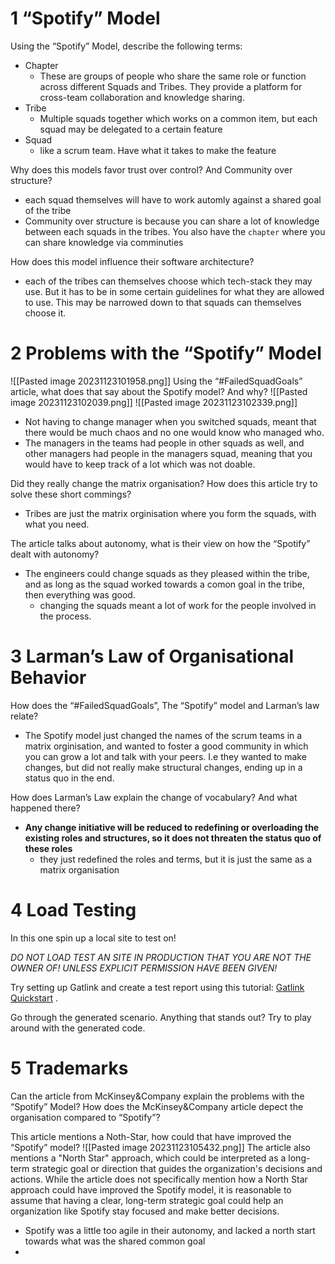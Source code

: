 # 1 “Spotify” Model
Using the “Spotify” Model, describe the following terms:
- Chapter
	- These are groups of people who share the same role or function across different Squads and Tribes. They provide a platform for cross-team collaboration and knowledge sharing.
- Tribe
	- Multiple squads together which works on a common item, but each squad may be delegated to a certain feature
- Squad
	- like a scrum team. Have what it takes to make the feature

Why does this models favor trust over control? And Community over structure?
- each squad themselves will have to work automly against a shared goal of the tribe
- Community over structure is because you can share a lot of knowledge between each squads in the tribes. You also have the `chapter` where you can share knowledge via comminuties

How does this model influence their software architecture?
- each of the tribes can themselves choose which tech-stack they may use. But it has to be in some certain guidelines for what they are allowed to use. This may be narrowed down to that squads can themselves choose it.
# 2 Problems with the “Spotify” Model
![[Pasted image 20231123101958.png]]
Using the “#FailedSquadGoals” article, what does that say about the Spotify model? And why?
![[Pasted image 20231123102039.png]]
![[Pasted image 20231123102339.png]]
- Not having to change manager when you switched squads, meant that there would be much chaos and no one would know who managed who. 
- The managers in the teams had people in other squads as well, and other managers had people in the managers squad, meaning that you would have to keep track of a lot which was not doable.

Did they really change the matrix organisation? How does this article try to solve these short commings?
- Tribes are just the matrix orginisation where you form the squads, with what you need.

The article talks about autonomy, what is their view on how the “Spotify” dealt with autonomy?
- The engineers could change squads as they pleased within the tribe, and as long as the squad worked towards a comon goal in the tribe, then everything was good.
	- changing the squads meant a lot of work for the people involved in the process.
# 3 Larman’s Law of Organisational Behavior
How does the “#FailedSquadGoals”, The “Spotify” model and Larman’s law relate?
- The Spotify model just changed the names of the scrum teams in a matrix orginisation, and wanted to foster a good community in which you can grow a lot and talk with your peers. I.e they wanted to make changes, but did not really make structural changes, ending up in a status quo in the end.

How does Larman’s Law explain the change of vocabulary? And what happened there?
- **Any change initiative will be reduced to redefining or overloading the existing roles and structures, so it does not threaten the status quo of these roles** 
	- they just redefined the roles and terms, but it is just the same as a matrix organisation
# 4 Load Testing
In this one spin up a local site to test on!

_DO NOT LOAD TEST AN SITE IN PRODUCTION THAT YOU ARE NOT THE OWNER OF! UNLESS EXPLICIT PERMISSION HAVE BEEN GIVEN!_

Try setting up Gatlink and create a test report using this tutorial: [Gatlink Quickstart](https://gatling.io/docs/current/quickstart/) .

Go through the generated scenario. Anything that stands out? Try to play around with the generated code.

# 5 Trademarks
Can the article from McKinsey&Company explain the problems with the “Spotify” Model? How does the McKinsey&Company article depect the organisation compared to “Spotify”?

This article mentions a Noth-Star, how could that have improved the “Spotify” model?
![[Pasted image 20231123105432.png]]
The article also mentions a "North Star" approach, which could be interpreted as a long-term strategic goal or direction that guides the organization's decisions and actions. While the article does not specifically mention how a North Star approach could have improved the Spotify model, it is reasonable to assume that having a clear, long-term strategic goal could help an organization like Spotify stay focused and make better decisions.
- Spotify was a little too agile in their autonomy, and lacked a north start towards what was the shared common goal
- 
